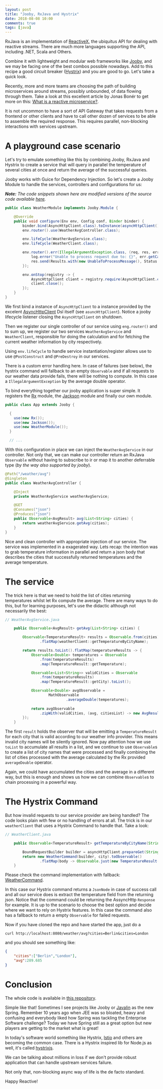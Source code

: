 ```yaml
---
layout: post
title: "Jooby, RxJava and Hystrix"
date: 2018-08-08 10:00
comments: true
tags: [java]
---
```


RxJava is an implementation of [ReactiveX](http://reactivex.io/), the ubiquitus API for dealing with reactive streams. There are much more languages supporting the API, including .NET, Scala and Others.

Combine it with lightweight and modular web frameworks like [Jooby](https://jooby.org/), and we may be facing one of the best combos possible nowadays. Add to this recipe a good circuit breaker ([Hystrix](https://github.com/Netflix/Hystrix)) and you are good to go. Let's take a quick look.

<!--more-->

Recently, more and more teams are choosing the path of building microservices around streams, possibly unbounded, of data flowing through them. Take a look at this excellent article by Jonas Bonér to get more on this: [What is a reactive microservice?](https://www.oreilly.com/ideas/what-is-a-reactive-microservice).

It is not uncommon to have a sort of API Gateway that takes requests from a frontend or other clients and have to call other dozen of services to be able to assemble the required response. This requires parallel, non-blocking interactions with services upstream.

# A playground case scenario

Let's try to emulate something like this by combining Jooby, RxJava and Hystrix to create a service that will query in parallel the temperature of several cities at once and return the average of the successful queries.

Jooby works with Guice for Dependency Injection. So let's create a Jooby Module to handle the services, controllers and configurations for us:

***Note:** The code snippets shown here are modified versions of the source code available [here](https://github.com/paulosuzart/rx-jooby-weather).*

```java
public class WeatherModule implements Jooby.Module {

    @Override
    public void configure(Env env, Config conf, Binder binder) {
        binder.bind(AsyncHttpClient.class).toInstance(asyncHttpClient());
        env.router().use(WeatherAvgController.class);

        env.lifeCycle(WeatherAvgService.class);
        env.lifeCycle(WeatherClient.class);

        env.router().err(IllegalArgumentException.class, (req, res, err) -> {
            log.error("Unable to process request due to: {}", err.getCause().getMessage());
            res.send(Results.with(new UnableToProcessMessage(), Status.BAD_REQUEST));
        });

        env.onStop(registry -> {
            AsyncHttpClient client = registry.require(AsyncHttpClient.class);
            client.close();
        });
    }
}
```

We first bind a instance of `AsyncHttpClient` to a instance provided by the excelent [AsyncHttpClient](https://github.com/AsyncHttpClient/async-http-client) Dsl itself (see `asuncHttpClient`). Notice a jooby lifecycle listener closing the `AsyncHttpClient` on shutdown.

Then we register our single controller of our service using `eng.router()` and to sum up, we register our two services `WeatherAvgService` and `WeatherClient`, responsible for doing the calculation and for fetching the current weather information by city respectively.

Using `env.lifeCycle` to handle service instantiation/register allows use to use `@PostConstruct` and `@PreDestroy` in our services.

There is a custom error handling here. In case of failures (see below), the hystrix command will fallback to an empty `Observable` and if all requests to our weather data provide fails, there will be nothing to compute. In this case a `IllegalArgumentException` by the average double operator.

To bind everything together our jooby application is super simple. It registers the [Rx](https://jooby.org/doc/rxjava/) module, the [Jackson](https://jooby.org/doc/jackson/) module and finally our own module.

```java
public class App extends Jooby {

  {
    use(new Rx());
    use(new Jackson());
    use(new WeatherModule());
  }

  // ... 
```

With this configuration in place we can inject the `WeatherAvgService` in our controller. Not only that, we can make our controller return an RxJava `Observable` without having to subscribe to ir or map it to another deferrable type (*by the way also supported by jooby*).

```java
@Path("/weather/avg")
@Singleton
public class WeatherAvgController {

    @Inject
    private WeatherAvgService weatherAvgService;

    @GET
    @Consumes("json")
    @Produces("json")
    public Observable<AvgResult> avg(List<String> cities) {
        return weatherAvgService.getAvg(cities);
    }
}
```

Nice and clean controller with appropriate injection of our service. The service was implemented in a exagerated way. Lets recap: the intention was to grab temperature information in parallel and return a json body that describes the cities that successfully returned temperatures and the average temperature.

# The service

The trick here is that we need to hold the list of cities returning temperatures whilst let Rx compute the average. There are many ways to do this, but for learning purposes, let's use the didactic although not necessarily the best:

```java
// WeatherAvgService.java

    public Observable<AvgResult> getAvg(List<String> cities) {

        Observable<TemperatureResult> results = Observable.from(cities)
                .flatMap(weatherClient::getTemperatureByCityName);

        return results.toList().flatMap(temperatureResults -> {
            Observable<Double> temperatures = Observable
                .from(temperatureResults)
                .map(TemperatureResult::getTemperature);

            Observable<List<String>> validCities = Observable
                .from(temperatureResults)
                .map(TemperatureResult::getCity).toList();

            Observable<Double> avgObservable =
                    MathObservable
                            .averageDouble(temperatures);
            
            return avgObservable
                .zipWith(validCities, (avg, citiesList) -> new AvgResult(c, avg));
        });
    }
```

The first `result` holds the observer that will be emitting a `TemperatureResult` for each city that is valid according to our weather info provider. This means invalid city names will be silently ignored. Now pay attention how we use `toList` to accumulate all results in a list, and we continue to use `Observable`s to create a list of city names that were processed and finally combining the list of cities processed with the average calculated by the Rx provided `averageDouble` operator.

Again, we could have accumulated the cities and the average in a different way, but this is enough and shows us how we can combine `Observable`s to chain processing in a powerful way.

# The Hystrix Command

But how invalid requests to our service provider are being handled? The code looks plain with few or no handling of errors at all. The trick is in our `weatherClient` that uses a Hystrix Command to handle that. Take a look:

```java
// WeatherClient.java

    public Observable<TemperatureResult> getTemperatureByCityName(String city) {

        BoundRequestBuilder builder = asyncHttpClient.prepareGet(String.format(byNameTemplate, city, this.apiKey));
        return new WeatherCommand(builder, city).toObservable()
                .flatMap(body -> Observable.just(new TemperatureResult(city, body.get("main").get("temp").asDouble())));
    }
```

Please check the command implementation with fallback: [WeatherCommand](https://github.com/paulosuzart/rx-jooby-weather/blob/master/src/main/java/suzart/jooby/clients/openwheather/WeatherCommand.java).

In this case our Hystrix command returns a `JsonNode` in case of success call and all our service does is extract the temperature field from the returning json. Notice that the command could be returning the AssyncHttp `Response` for example. It is up to the scenario to choose the best option and decide where we want to rely on Hystrix features. In this case the command also has a fallback to return a empty `Observable`  for failed requests.

Now if you have cloned the repo and have started the app, just do a 

```
curl http://localhost:8080/weather/avg?cities=Berlin&cities=London
``` 

and you should see something like: 

```json
{
    "cities":["Berlin","London"],
    "avg":289.685
}
```

# Conclusion

The whole code is available in [this repository](https://github.com/paulosuzart/rx-jooby-weather).

Simple like that! Sometimes I see projects like Jooby or [Javalin](https://javalin.io/) as the new Spring. Remember 10 years ago when JEE was so bloated, heavy and confusing and everybody liked how Spring was tackling the Enterprise Software challenge? Today we have Spring still as a great option but new players are getting to the market what is great!

In today's software world something like Hystrix, [Istio](https://istio.io/) and others are becoming the common case. There is a Hystrix inspired lib for Node.js as well, it's called [hystrixjs](https://www.npmjs.com/package/hystrixjs).

We can be talking about millions in loss if we don't provide robust application that can handle upstream services failure.

Not only that, non-blocking async way of life is the de facto standard.

Happy Reactive!